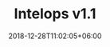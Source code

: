 ---
title: "Intelops v1.1"
date: 2018-12-28T11:02:05+06:00
description: "this is meta description"
version : "1.1"
---